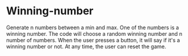 # Winning-number
Generate n numbers between a min and max. One of the numbers is a winning number. The code will choose a random winning number and n number of numbers.
When the user presses a button, it will say if it's a winning number or not. At any time, the user can reset the game.
